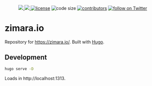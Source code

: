 <p align=center>
  <a href="https://app.netlify.com/sites/zimara-site/deploys" alt="Netlify Deploy Status">
    <img src="https://api.netlify.com/api/v1/badges/92def6f1-6225-4a16-972c-a292f9a2d870/deploy-status" />
  </a>

  <a href="https://github.com/gohugoio/hugo/releases/tag/v0.64.0" alt="Contributors">
    <img src="https://img.shields.io/static/v1?label=min-HUGO-version&message=0.64.0&color=f00&logo=hugo" />
  </a>

  <a href="https://github.com/ZimaraIO/zimara.io/blob/master/LICENSE">
    <img src="https://img.shields.io/github/license/ZimaraIO/zimara.io" alt="license"></a>

  <img src="https://img.shields.io/github/languages/code-size/ZimaraIO/zimara.io" alt="code size">

  <a href="https://github.com/ZimaraIO/zimara.io/graphs/contributors">
    <img src="https://img.shields.io/github/contributors/ZimaraIO/zimara.io" alt="contributors"></a>

  <a href="https://twitter.com/intent/follow?screen_name=ZimaraIO">
    <img src="https://img.shields.io/twitter/follow/ZimaraIO?style=social&logo=twitter"
      alt="follow on Twitter"></a>
</p>

# zimara.io
Repository for https://zimara.io/. Built with [Hugo](https://gohugo.io/).

## Development

```bash
hugo serve -D
```

Loads in http://localhost:1313.

